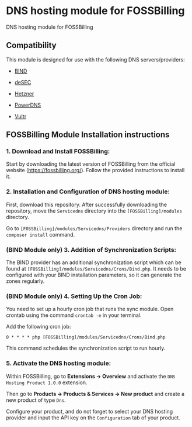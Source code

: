 # DNS hosting module for FOSSBilling
DNS hosting module for FOSSBilling

## Compatibility

This module is designed for use with the following DNS servers/providers:

- [BIND](https://www.isc.org/bind/)

- [deSEC](https://desec.io/)

- [Hetzner](https://www.hetzner.com/)

- [PowerDNS](https://www.powerdns.com/)

- [Vultr](https://www.vultr.com/)

## FOSSBilling Module Installation instructions

### 1. Download and Install FOSSBilling:

Start by downloading the latest version of FOSSBilling from the official website (https://fossbilling.org/). Follow the provided instructions to install it.

### 2. Installation and Configuration of DNS hosting module:

First, download this repository. After successfully downloading the repository, move the `Servicedns` directory into the `[FOSSBilling]/modules` directory.

Go to `[FOSSBilling]/modules/Servicedns/Providers` directory and run the `composer install` command.

### (BIND Module only) 3. Addition of Synchronization Scripts:

The BIND provider has an additional synchronization script which can be found at `[FOSSBilling]/modules/Servicedns/Crons/Bind.php`. It needs to be configured with your BIND installation parameters, so it can generate the zones regularly.

### (BIND Module only) 4. Setting Up the Cron Job:

You need to set up a hourly cron job that runs the sync module. Open crontab using the command `crontab -e` in your terminal.

Add the following cron job:

`0 * * * * php [FOSSBilling]/modules/Servicedns/Crons/Bind.php`

This command schedules the synchronization script to run hourly.

### 5. Activate the DNS hosting module:

Within FOSSBilling, go to **Extensions -> Overview** and activate the `DNS Hosting Product 1.0.0` extension.

Then go to **Products -> Products & Services -> New product** and create a new product of type `Dns`.

Configure your product, and do not forget to select your DNS hosting provider and input the API key on the `Configuration` tab of your product.